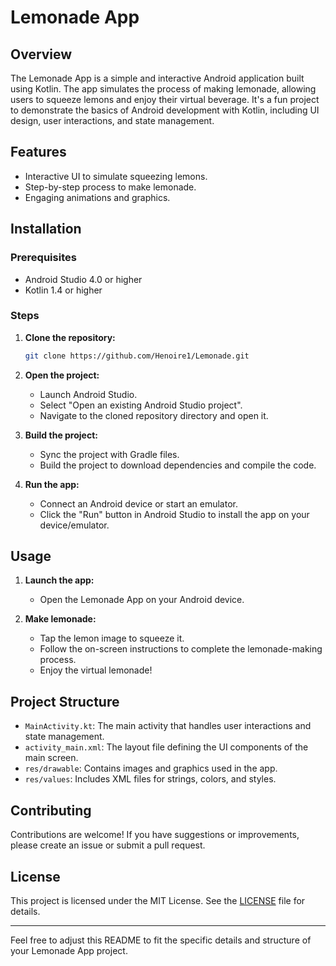 # Lemonade App

## Overview

The Lemonade App is a simple and interactive Android application built using Kotlin. The app simulates the process of making lemonade, allowing users to squeeze lemons and enjoy their virtual beverage. It's a fun project to demonstrate the basics of Android development with Kotlin, including UI design, user interactions, and state management.

## Features

- Interactive UI to simulate squeezing lemons.
- Step-by-step process to make lemonade.
- Engaging animations and graphics.

## Installation

### Prerequisites

- Android Studio 4.0 or higher
- Kotlin 1.4 or higher

### Steps

1. **Clone the repository:**

   ```bash
   git clone https://github.com/Henoire1/Lemonade.git
   ```

2. **Open the project:**

   - Launch Android Studio.
   - Select "Open an existing Android Studio project".
   - Navigate to the cloned repository directory and open it.

3. **Build the project:**

   - Sync the project with Gradle files.
   - Build the project to download dependencies and compile the code.

4. **Run the app:**

   - Connect an Android device or start an emulator.
   - Click the "Run" button in Android Studio to install the app on your device/emulator.

## Usage

1. **Launch the app:**
   - Open the Lemonade App on your Android device.

2. **Make lemonade:**
   - Tap the lemon image to squeeze it.
   - Follow the on-screen instructions to complete the lemonade-making process.
   - Enjoy the virtual lemonade!

## Project Structure

- `MainActivity.kt`: The main activity that handles user interactions and state management.
- `activity_main.xml`: The layout file defining the UI components of the main screen.
- `res/drawable`: Contains images and graphics used in the app.
- `res/values`: Includes XML files for strings, colors, and styles.

## Contributing

Contributions are welcome! If you have suggestions or improvements, please create an issue or submit a pull request.

## License

This project is licensed under the MIT License. See the [LICENSE](LICENSE) file for details.

---

Feel free to adjust this README to fit the specific details and structure of your Lemonade App project.
